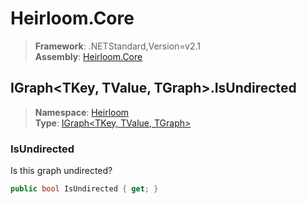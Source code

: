 # Heirloom.Core

> **Framework**: .NETStandard,Version=v2.1  
> **Assembly**: [Heirloom.Core][0]  

## IGraph\<TKey, TValue, TGraph>.IsUndirected

> **Namespace**: [Heirloom][0]  
> **Type**: [IGraph\<TKey, TValue, TGraph>][1]  

### IsUndirected

Is this graph undirected?

```cs
public bool IsUndirected { get; }
```

[0]: ../../../Heirloom.Core.md
[1]: ../IGraph[TKey,TValue,TGraph].md
